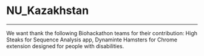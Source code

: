# NU_Kazakhstan
-----------------------------------------------------------------------------------------------------------------------------------------------------------------------------------
We want thank the following Biohackathon teams for their contribution: High Steaks for Sequence Analysis app, Dynaminte Hamsters for Chrome extension designed for people with disabilities.
